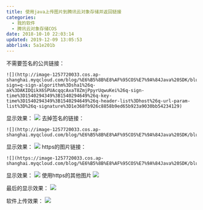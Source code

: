 ```yaml
---
title: 使用java上传图片到腾讯云对象存储并返回链接
categories: 
  - 我的软件
  - 腾讯云对象存储COS
date: 2018-10-10 22:03:14
updated: 2019-12-09 13:05:53
abbrlink: 5a1e201b
---
```

不需要签名的公共链接：
```
![](http://image-1257720033.cos.ap-shanghai.myqcloud.com/blog/%E6%B5%8B%E8%AF%95COS%E7%9A%84Java%20SDK/blue.jpg?sign=q-sign-algorithm%3Dsha1%26q-ak%3DAKIDQikX6SPUAcqqcAxaT8ZmjPpyrUqwuKei%26q-sign-time%3D1540294349%3B1540294649%26q-key-time%3D1540294349%3B1540294649%26q-header-list%3Dhost%26q-url-param-list%3D%26q-signature%3D1e368fb926c8858b9ed65b923a9030bb54234129)
```
显示效果：
![](http://image-1257720033.cos.ap-shanghai.myqcloud.com/blog/%E6%B5%8B%E8%AF%95COS%E7%9A%84Java%20SDK/blue.jpg?sign=q-sign-algorithm%3Dsha1%26q-ak%3DAKIDQikX6SPUAcqqcAxaT8ZmjPpyrUqwuKei%26q-sign-time%3D1540294349%3B1540294649%26q-key-time%3D1540294349%3B1540294649%26q-header-list%3Dhost%26q-url-param-list%3D%26q-signature%3D1e368fb926c8858b9ed65b923a9030bb54234129)
去掉签名的链接：
```
![](http://image-1257720033.cos.ap-shanghai.myqcloud.com/blog/%E6%B5%8B%E8%AF%95COS%E7%9A%84Java%20SDK/blue.jpg
```
显示效果：
![](http://image-1257720033.cos.ap-shanghai.myqcloud.com/blog/%E6%B5%8B%E8%AF%95COS%E7%9A%84Java%20SDK/blue.jpg)
https的图片链接：
```
![](https://image-1257720033.cos.ap-shanghai.myqcloud.com/blog/%E6%B5%8B%E8%AF%95COS%E7%9A%84Java%20SDK/blue.jpg)
```
显示效果：
![](https://image-1257720033.cos.ap-shanghai.myqcloud.com/blog/%E6%B5%8B%E8%AF%95COS%E7%9A%84Java%20SDK/blue.jpg)
使用https的其他图片
![](https://image-1257720033.cos.ap-shanghai.myqcloud.com/blog/%E6%B5%8B%E8%AF%95COS%E7%9A%84Java%20SDK/blue.jpg)


最后的显示效果：
![](http://image-1257720033.cos.ap-shanghai.myqcloud.com/blog/%E6%B5%8B%E8%AF%95COS%E7%9A%84Java%20SDK/blue.jpg)

软件上传效果：
![](https://image-1257720033.cos.ap-shanghai.myqcloud.com/blog/%E6%B5%8B%E8%AF%95COS%E7%9A%84Java%20SDK/%E6%B5%8B%E8%AF%95%E4%BB%A3%E7%A0%81%E4%B8%8A%E4%BC%A0/%E6%88%91%E5%B0%86%E4%BC%9A%E4%B8%8A%E4%BC%A0%E5%88%B0%E8%85%BE%E8%AE%AF%E4%BA%91.png)
